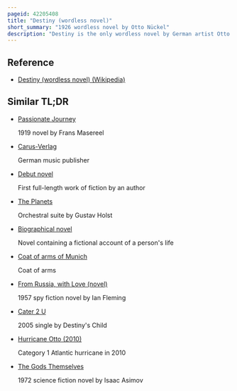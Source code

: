```yaml
---
pageid: 42205408
title: "Destiny (wordless novel)"
short_summary: "1926 wordless novel by Otto Nückel"
description: "Destiny is the only wordless novel by German artist Otto Nückel. It appeared by the Munich Publisher Delphin-Verlag in 1926. In 190 Wordless images the Story follows an unnamed Woman in a german City in the early 20th Century whose Life of Poverty and Misfortune Drives her to infanticide, Prostitution, and Murder."
---
```


## Reference

- [Destiny (wordless novel) (Wikipedia)](https://en.wikipedia.org/?curid=42205408)

## Similar TL;DR

- [Passionate Journey](/tldr/en/passionate-journey)

  1919 novel by Frans Masereel

- [Carus-Verlag](/tldr/en/carus-verlag)

  German music publisher

- [Debut novel](/tldr/en/debut-novel)

  First full-length work of fiction by an author

- [The Planets](/tldr/en/the-planets)

  Orchestral suite by Gustav Holst

- [Biographical novel](/tldr/en/biographical-novel)

  Novel containing a fictional account of a person's life

- [Coat of arms of Munich](/tldr/en/coat-of-arms-of-munich)

  Coat of arms

- [From Russia, with Love (novel)](/tldr/en/from-russia-with-love-novel)

  1957 spy fiction novel by Ian Fleming

- [Cater 2 U](/tldr/en/cater-2-u)

  2005 single by Destiny's Child

- [Hurricane Otto (2010)](/tldr/en/hurricane-otto-2010)

  Category 1 Atlantic hurricane in 2010

- [The Gods Themselves](/tldr/en/the-gods-themselves)

  1972 science fiction novel by Isaac Asimov
